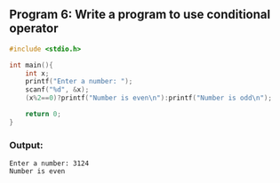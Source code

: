 ## Program 6: Write a program to use conditional operator
```c 
#include <stdio.h>

int main(){
    int x;
    printf("Enter a number: ");
    scanf("%d", &x);
    (x%2==0)?printf("Number is even\n"):printf("Number is odd\n");

    return 0;
}
```

### Output:
```
Enter a number: 3124
Number is even
```

